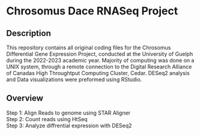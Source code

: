 # Chrosomus Dace RNASeq Project

## Description
This repository contains all original coding files for the Chrosomus Differential Gene Expression Project, conducted at the University of Guelph during the 2022-2023 academic year. Majority of computing was done on a UNIX system, through a remote connection to the Digital Research Alliance of Canadas High Throughtput Computing Cluster, Cedar. DESeq2 analysis and Data visualizations were preformed using RStudio.

## Overview
Step 1: Align Reads to genome using STAR Aligner <br>
Step 2: Count reads using HtSeq <br>
Step 3: Analyze diffrential expression with DESeq2 <br>
